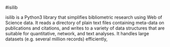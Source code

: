 #isilib

isilib is a Python3 library that simplifies bibliometric research using Web of Science data. It reads a directory of plain text files containing meta-data on publications and citations, and writes to a variety of data structures that are suitable for quantitative, network, and text analyses. It handles large datasets (e.g. several million records) efficiently,
